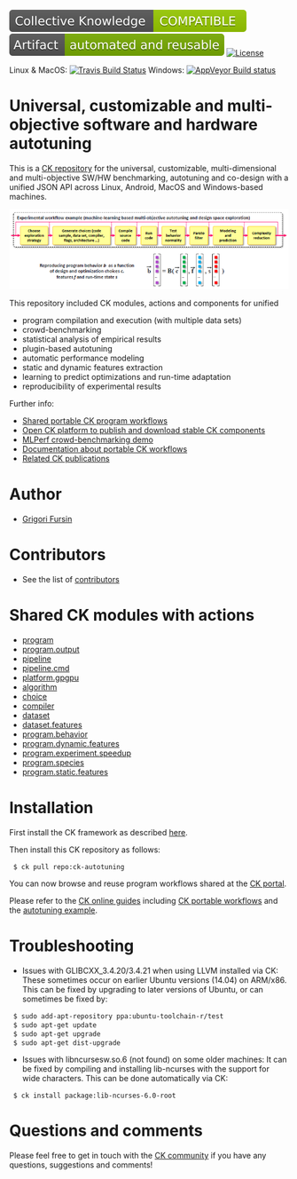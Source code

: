 [![compatibility](https://github.com/ctuning/ck-guide-images/blob/master/ck-compatible.svg)](https://github.com/ctuning/ck)
[![automation](https://github.com/ctuning/ck-guide-images/blob/master/ck-artifact-automated-and-reusable.svg)](http://cTuning.org/ae)
[![License](https://img.shields.io/badge/License-BSD%203--Clause-blue.svg)](https://opensource.org/licenses/BSD-3-Clause)

Linux & MacOS: [![Travis Build Status](https://travis-ci.org/ctuning/ck-autotuning.svg?branch=master)](https://travis-ci.org/ctuning/ck-autotuning)
Windows: [![AppVeyor Build status](https://ci.appveyor.com/api/projects/status/github/ctuning/ck-autotuning?branch=master&svg=true)](https://ci.appveyor.com/project/ens-lg4/ck-autotuning)

Universal, customizable and multi-objective software and hardware autotuning
============================================================================

This is a [CK repository](https://github.com/ctuning/ck) for the universal, customizable, 
multi-dimensional and multi-objective SW/HW benchmarking, autotuning 
and co-design with a unified JSON API across Linux, Android, MacOS 
and Windows-based machines.

![logo](https://github.com/ctuning/ck-guide-images/blob/master/image-pipelines2.png)

This repository included CK modules, actions and components for unified

* program compilation and execution (with multiple data sets)
* crowd-benchmarking
* statistical analysis of empirical results
* plugin-based autotuning
* automatic performance modeling
* static and dynamic features extraction
* learning to predict optimizations and run-time adaptation
* reproducibility of experimental results

Further info:
* [Shared portable CK program workflows](https://cKnowledge.io/programs)
* [Open CK platform to publish and download stable CK components](https://cKnowledge.io/docs)
* [MLPerf crowd-benchmarking demo](https://cknowledge.io/demo)
* [Documentation about portable CK workflows](https://github.com/ctuning/ck/wiki/Portable-workflows)
* [Related CK publications](https://github.com/ctuning/ck/wiki/Publications)

Author
======
* [Grigori Fursin](https://fursin.net)

Contributors
============
* See the list of [contributors](https://github.com/ctuning/ck-autotuning/blob/master/CONTRIBUTIONS)

Shared CK modules with actions
==============================

* [program](https://cKnowledge.io/c/module/program)
* [program.output](https://cKnowledge.io/c/module/program.output)
* [pipeline](https://cKnowledge.io/c/module/pipeline)
* [pipeline.cmd](https://cKnowledge.io/c/module/pipeline.cmd)
* [platform.gpgpu](https://cKnowledge.io/c/module/platform.gpgpu)
* [algorithm](https://cKnowledge.io/c/module/algorithm)
* [choice](https://cKnowledge.io/c/module/choice)
* [compiler](https://cKnowledge.io/c/module/compiler)
* [dataset](https://cKnowledge.io/c/module/dataset)
* [dataset.features](https://cKnowledge.io/c/module/dataset.features)
* [program.behavior](https://cKnowledge.io/c/module/program.behavior)
* [program.dynamic.features](https://cKnowledge.io/c/module/program.dynamic.features)
* [program.experiment.speedup](https://cKnowledge.io/c/module/program.experiment.speedup)
* [program.species](https://cKnowledge.io/c/module/program.species)
* [program.static.features](https://cKnowledge.io/c/module/program.static.features)

Installation
============

First install the CK framework as described [here](https://github.com/ctuning/ck#installation).

Then install this CK repository as follows:

```
 $ ck pull repo:ck-autotuning

```

You can now browse and reuse program workflows shared at the [CK portal](https://cKnowledge.io/programs).

Please refer to the [CK online guides](https://github.com/ctuning/ck/wiki)
including [CK portable workflows](https://github.com/ctuning/ck/wiki/Portable-workflows)
and the [autotuning example](https://github.com/ctuning/ck/wiki/Autotuning).

Troubleshooting
===============
* Issues with GLIBCXX_3.4.20/3.4.21 when using LLVM installed via CK: These sometimes occur on earlier Ubuntu versions (14.04) 
  on ARM/x86. This can be fixed by upgrading to later versions of Ubuntu, or can sometimes be fixed by:

```
 $ sudo add-apt-repository ppa:ubuntu-toolchain-r/test
 $ sudo apt-get update
 $ sudo apt-get upgrade
 $ sudo apt-get dist-upgrade
```

* Issues with libncursesw.so.6 (not found) on some older machines: It can be fixed 
  by compiling and installing lib-ncurses with the support for wide characters. This can be done automatically via CK:

```
 $ ck install package:lib-ncurses-6.0-root
```

Questions and comments
======================

Please feel free to get in touch with the [CK community](https://github.com/ctuning/ck/wiki/Contacts) 
if you have any questions, suggestions and comments!
